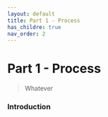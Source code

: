 ```yaml
---
layout: default
title: Part 1 - Process
has_childre: true
nav_order: 2
---
```


# Part 1 - Process

> Whatever


### Introduction
